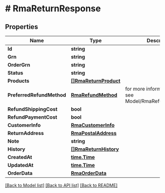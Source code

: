 # # RmaReturnResponse


## Properties 


Name | Type | Description | Notes
------------ | ------------- | ------------- | -------------
**Id**| **string** |   | [optional]
**Grn**| **string** |   | [optional]
**OrderGrn**| **string** |   | [optional]
**Status**| **string** |   | [optional]
**Products**| [**[]RmaReturnProduct**](RmaReturnProduct.md) |   | [optional]
**PreferredRefundMethod**| [**RmaRefundMethod**](RmaRefundMethod.md) |  for more information please, see Model/RmaRefundMethod.php  | [optional] [default to UNKNOWN]
**RefundShippingCost**| **bool** |   | [optional]
**RefundPaymentCost**| **bool** |   | [optional]
**CustomerInfo**| [**RmaCustomerInfo**](RmaCustomerInfo.md) |   | [optional]
**ReturnAddress**| [**RmaPostalAddress**](RmaPostalAddress.md) |   | [optional]
**Note**| **string** |   | [optional]
**History**| [**[]RmaReturnHistory**](RmaReturnHistory.md) |   | [optional]
**CreatedAt**| [**time.Time**](time.Time.md) |   | [optional]
**UpdatedAt**| [**time.Time**](time.Time.md) |   | [optional]
**OrderData**| [**RmaOrderData**](RmaOrderData.md) |   | [optional]


[[Back to Model list]](../../README.md#models) [[Back to API list]](../../README.md#endpoints) [[Back to README]](../../README.md)


